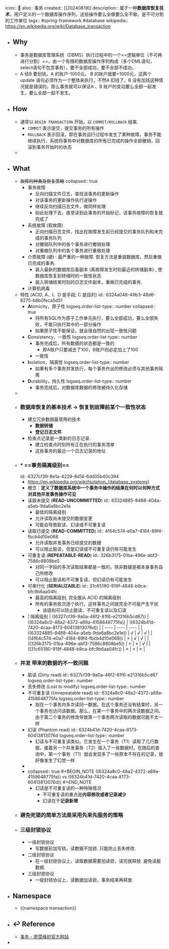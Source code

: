 icon:: 📄
also:: 事务
created:: [[20240819]]
description:: 属于一种**数据库恢复技术**，用户定义的一个数据库操作序列，这些操作要么全做要么全不做，是不可分割的工作单位
tags:: #spring-framework #database
wikipedia:: https://en.wikipedia.org/wiki/Database_transaction

- ## Why
  - 事务是数据库管理系统（DBMS）执行过程中的一个==逻辑单位（不可再进行分割）==，由一个有限的数据库操作序列构成（多个DML语句，select语句不包含事务），要不全部成功，要不全部不成功。
  - A 给B 要划钱，A 的账户-1000元， B 的账户就要+1000元，这两个update 语句必须作为一个整体来执行，不然A 扣钱了，B 没有加钱这种情况就是错误的。那么事务就可以保证A 、B 账户的变动要么全部一起发生，要么全部一起不发生。
- ## How
  - 通常以 `BEGIN TRANSACTION` 开始，以 `COMMIT/ROLLBACK` 结束.
    - `COMMIT` 表示提交，提交事务的所有操作
    - `ROLLBACK` 表示回滚，即在事务运行过程中发生了某种故障，事务不能继续执行，系统将事务中对数据库的所有已完成的操作全部撤销，回滚到事务开始时的状态
  -
- ## What
  - ~~故障的种类及恢复策略~~
    collapsed:: true
    - 事务故障
      - 反向扫描文件日志，查找该事务的更新操作
      - 对该事务的更新操作执行逆操作
      - 继续反向扫描日志文件，做同样处理
      - 如此处理下去，直至读到此事务的开始标记，该事务故障的恢复就完成了
    - 系统故障 (软故障)
      - 正向扫描日志文件，找出在故障发生前已经提交的事务队列和未完成的事务队列
      - 对撤销队列中的各个事务进行撤销处理
      - 对重做队列中的各个事务进行重做处理
    - 介质故障 (硬) : 最严重的一种故障. 恢复方法是重装数据库，然后重做已完成的事务.
      - 装入最新的数据库后备副本 (离故障发生时刻最近的转储副本) , 使数据库恢复到转储时的一致性状态
      - 装入转储结束时刻的日志文件副本，重做已完成的事务.
    - 计算机病毒
  - 特性 (ACID, A、I、D 是手段; C 是目的)
    id:: 6324a046-49b3-48d6-8275-b6b0feca5d51
    - **A**tomicity，原子性
      logseq.order-list-type:: number
      collapsed:: true
      - 将所有SQL作为原子工作单元执行，要么全部成功，要么全部失败，不能只执行其中的一部分操作
      - 如果原子性不能保证，就会很自然的出现一致性问题
    - **C**onsistency，一致性
      logseq.order-list-type:: number
      - 事务完成后，所有数据的状态都是一致的
        - 即A账户只要减去了100，B账户则必定加上了100
      - 一致性
    - **I**solation，隔离性
      logseq.order-list-type:: number
      - 如果有多个事务并发执行，每个事务作出的修改必须与其他事务隔离
    - **D**urability，持久性
      logseq.order-list-type:: number
      - 事务完成后，对数据库数据的修改被持久化存储
  -
  - ### 数据库恢复的基本技术 -> 恢复到故障前某个一致性状态
    - 建立冗余数据最常用的技术
      - **数据转储**
      - **登记日志文件**
    - 检查点记录是一类新的日志记录.
      - 建立检查点时刻所有正在执行的事务清单
      - 这些事务的最近一个日志记录的地址
  - ### \* ==**事务隔离级别**==
    id:: 6327cf39-8e1a-4229-8d14-6dd05b40c394
    - https://en.wikipedia.org/wiki/Isolation_(database_systems)
    - 概念：**定义了数据库系统中一个事务中操作的结果在何时以何种方式对其他并发事务操作可见**
    - 读取未提交 (**READ-UNCOMMITTED**)
      id:: 63324885-8488-404a-a5eb-9da6a8bc2e1e
      - 最低的隔离级别
      - 允许读取尚未提交的数据变更
      - 可能会导致脏读、幻读或不可重复读
    - 读取已提交 (**READ-COMMITTED**)
      id:: 4f64c574-e0a7-4184-89f4-fbcb4d10e068
      - 允许读取并发事务已经提交的数据
      - 可以阻止脏读，但是幻读或不可重复读仍有可能发生
    - 可重复读 (**REPEATABLE-READ**)
      id:: 326b3175-01ba-496e-abf3-7586c8808be5
      - 对同一字段的多次读取结果都是一致的，除非数据是被本身事务自己所修改
      - 可以阻止脏读和不可重复读，但幻读仍有可能发生
    - 可串行化 (**SERIALIZABLE**)
      id:: 31c65180-919f-4848-b9ca-bfc9b6aa04fc
      - 最高的隔离级别, 完全服从 ACID 的隔离级别
      - 所有的事务依次逐个执行，这样事务之间就完全不可能产生干扰
        - 该级别可以防止脏读、不可重复读以及幻读
    - | 隔离级别 | ((6327cf39-9a0a-46f2-81f6-e21316b5cd87)) | ((6324a8c0-48a2-4372-a89a-4158648775fa)) | ((6324b41d-7420-4caa-8173-60413813076d)) |
      | ---- | ---- | ---- |
      | ((63324885-8488-404a-a5eb-9da6a8bc2e1e)) | √ | √ | √ |
      | ((4f64c574-e0a7-4184-89f4-fbcb4d10e068)) | × | √ | √ |
      | ((326b3175-01ba-496e-abf3-7586c8808be5)) | × | × | √ |
      | ((31c65180-919f-4848-b9ca-bfc9b6aa04fc)) | × | × | × |
  - ### 并发 带来的数据的不一致问题
    - 脏读 (Dirty read)
      id:: 6327cf39-9a0a-46f2-81f6-e21316b5cd87
      logseq.order-list-type:: number
    - 丢失修改 (Lost to modify)
      logseq.order-list-type:: number
    - 不可重复读 (Unrepeatable read)
      id:: 6324a8c0-48a2-4372-a89a-4158648775fa
      logseq.order-list-type:: number
      - 指在一个事务内多次读同一数据。在这个事务还没有结束时，另一个事务也访问该数据。那么，在第一个事务中的两次读数据之间，由于第二个事务的修改导致第一个事务两次读取的数据可能不太一样
    - 幻读 (Phantom read)
      id:: 6324b41d-7420-4caa-8173-60413813076d
      logseq.order-list-type:: number
      - 幻读与不可重复读类似。它发生在一个事务（T1）读取了几行数据，接着另一个并发事务（T2）插入了一些数据时。在随后的查询中，第一个事务（T1）就会发现多了一些原本不存在的记录，就好像发生了幻觉一样
    -
    - collapsed:: true
      #+BEGIN_NOTE
      ((6324a8c0-48a2-4372-a89a-4158648775fa)) vs ((6324b41d-7420-4caa-8173-60413813076d))
      #+END_NOTE
      - 幻读是不可重复读的一种特殊情况
        - 不可重复读的重点是**内容修改或者记录减少**
        - 幻读在于**记录新增**
  - ### 避免死锁的简单方法是采用先来先服务的策略
  - ### 三级封锁协议
    - 一级封锁协议
      - 写数据前加写锁，读数据不加锁. 只能防止丢失修改.
    - 二级封锁协议
      - 在一级封锁协议上，读取数据需要加读锁，读完就释放. 避免读脏数据.
    - 三级封锁协议
      - 一级封锁协议上，读数据加读锁，事务结束再释放.
- ## Namespace
  - {{namespace transaction}}
- ## ↩ Reference
  - [事务 - 廖雪峰的官方网站](https://www.liaoxuefeng.com/wiki/1177760294764384/1179611198786848)
-